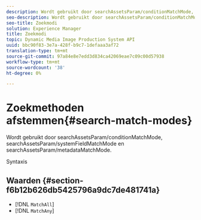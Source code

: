 ```yaml
---
description: Wordt gebruikt door searchAssetsParam/conditionMatchMode, searchAssetsParam/systemFieldMatchMode en searchAssetsParam/metadataMatchMode.
seo-description: Wordt gebruikt door searchAssetsParam/conditionMatchMode, searchAssetsParam/systemFieldMatchMode en searchAssetsParam/metadataMatchMode.
seo-title: Zoekmodi
solution: Experience Manager
title: Zoekmodi
topic: Dynamic Media Image Production System API
uuid: bbc90f83-3e7a-428f-b9c7-1defaaa3af72
translation-type: tm+mt
source-git-commit: 97a84e8e7edd3d834ca42069eae7c09c00d57938
workflow-type: tm+mt
source-wordcount: '38'
ht-degree: 0%

---
```



# Zoekmethoden afstemmen{#search-match-modes}

Wordt gebruikt door searchAssetsParam/conditionMatchMode, searchAssetsParam/systemFieldMatchMode en searchAssetsParam/metadataMatchMode.

Syntaxis

## Waarden {#section-f6b12b626db5425796a9dc7de481741a}

* [!DNL `MatchAll`]
* [!DNL `MatchAny`]

